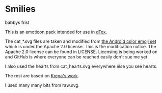 # Smilies

babbys frist 

This is an emoticon pack intended for use in [qTox](github.com/tux3/qtox).

The cat_*.svg files are taken and modified from [the Android color emoji set](https://code.google.com/p/noto/source/browse/#git%2Fcolor_emoji) 
which is under the Apache 2.0 license. This is the modification notice.
The Apache 2.0 license can be found in LICENSE. Licensing is being worked on and GitHub is where everyone can be reached easily don't sue me yet

I also used the hearts from cat_hearts.svg everywhere else you see hearts.

The rest are based on [Krepa's work](https://github.com/tux3/qTox/tree/master/smileys/krepa098).

I used many many bits from raw.svg.

